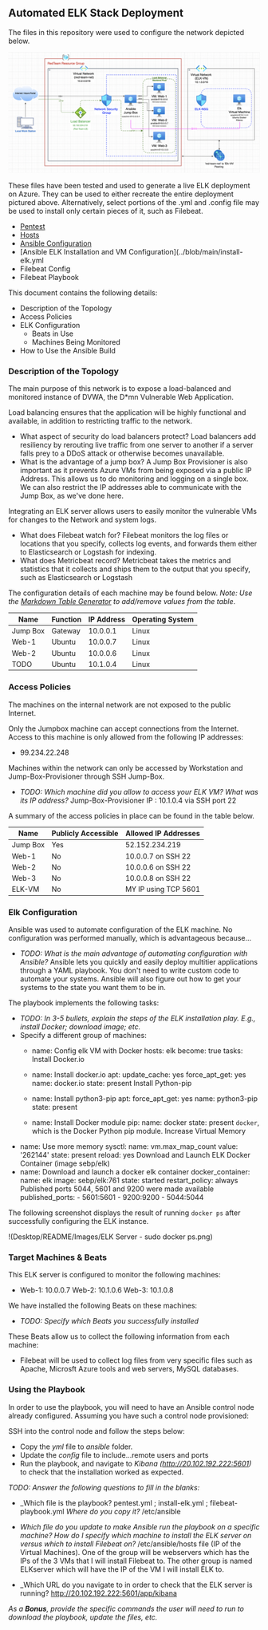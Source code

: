 ## Automated ELK Stack Deployment

The files in this repository were used to configure the network depicted below.

![alt text](https://github.com/paul-rod/PR.Repo/blob/main/Network%20Topology.png)

These files have been tested and used to generate a live ELK deployment on Azure. They can be used to either recreate the entire deployment pictured above. Alternatively, select portions of the .yml and .config file may be used to install only certain pieces of it, such as Filebeat.

  - [Pentest](../blob/main/pentest.yml)
  - [Hosts](../blob/main/Hosts)
  - [Ansible Configuration](../blob/mainansible)
  - [Ansible ELK Installation and VM Configuration](../blob/main/install-elk.yml
  - Filebeat Config
  - Filebeat Playbook

This document contains the following details:
- Description of the Topology
- Access Policies
- ELK Configuration
  - Beats in Use
  - Machines Being Monitored
- How to Use the Ansible Build


### Description of the Topology

The main purpose of this network is to expose a load-balanced and monitored instance of DVWA, the D*mn Vulnerable Web Application.

Load balancing ensures that the application will be highly functional and available, in addition to restricting traffic to the network.
- What aspect of security do load balancers protect? 
    Load balancers add resiliency by rerouting live traffic from one server to another if a server falls prey to a DDoS attack or otherwise becomes unavailable.
- What is the advantage of a jump box?
    A Jump Box Provisioner is also important as it prevents Azure VMs from being exposed via a public IP Address. This allows us to do monitoring and logging on a single box. We can also restrict the IP addresses able to communicate with the Jump Box, as we've done here.

Integrating an ELK server allows users to easily monitor the vulnerable VMs for changes to the Network and system logs.
- What does Filebeat watch for?
    Filebeat monitors the log files or locations that you specify, collects log events, and forwards them either to Elasticsearch or Logstash for indexing.
- What does Metricbeat record?
  Metricbeat takes the metrics and statistics that it collects and ships them to the output that you specify, such as Elasticsearch or Logstash

The configuration details of each machine may be found below.
_Note: Use the [Markdown Table Generator](http://www.tablesgenerator.com/markdown_tables) to add/remove values from the table_.

| Name     | Function | IP Address | Operating System |
|----------|----------|------------|------------------|
| Jump Box | Gateway  | 10.0.0.1   | Linux            |
| Web-1    | Ubuntu   | 10.0.0.7   | Linux            |
| Web-2    | Ubuntu   | 10.0.0.6   | Linux            |
| TODO     | Ubuntu   | 10.1.0.4   | Linux            |

### Access Policies

The machines on the internal network are not exposed to the public Internet. 

Only the Jumpbox machine can accept connections from the Internet. Access to this machine is only allowed from the following IP addresses:
- 99.234.22.248

Machines within the network can only be accessed by Workstation and Jump-Box-Provisioner through SSH Jump-Box.
- _TODO: Which machine did you allow to access your ELK VM? What was its IP address?_
    Jump-Box-Provisioner IP : 10.1.0.4 via SSH port 22

A summary of the access policies in place can be found in the table below.

| Name     | Publicly Accessible | Allowed IP Addresses |
|----------|---------------------|----------------------|
| Jump Box | Yes                 | 52.152.234.219       |
| Web-1    | No                  | 10.0.0.7 on SSH 22   |
| Web-2    | No                  | 10.0.0.6 on SSH 22   |
| Web-3    | No                  | 10.0.0.8 on SSH 22   |
| ELK-VM   | No                  | MY IP using TCP 5601 |

### Elk Configuration

Ansible was used to automate configuration of the ELK machine. No configuration was performed manually, which is advantageous because...
- _TODO: What is the main advantage of automating configuration with Ansible?_
    Ansible lets you quickly and easily deploy multitier applications through a YAML playbook.
    You don't need to write custom code to automate your systems.
    Ansible will also figure out how to get your systems to the state you want them to be in.

The playbook implements the following tasks:
- _TODO: In 3-5 bullets, explain the steps of the ELK installation play. E.g., install Docker; download image; etc._
- Specify a different group of machines:
  - name: Config elk VM with Docker
    hosts: elk
    become: true
    tasks:
Install Docker.io
  - name: Install docker.io
    apt:
      update_cache: yes
      force_apt_get: yes
      name: docker.io
      state: present
Install Python-pip
  - name: Install python3-pip
    apt:
      force_apt_get: yes
      name: python3-pip
      state: present

  - name: Install Docker module
    pip:
      name: docker
      state: present
      `docker`, which is the Docker Python pip module.
Increase Virtual Memory
 - name: Use more memory
   sysctl:
     name: vm.max_map_count
     value: '262144'
     state: present
     reload: yes
Download and Launch ELK Docker Container (image sebp/elk)
 - name: Download and launch a docker elk container
   docker_container:
     name: elk
     image: sebp/elk:761
     state: started
     restart_policy: always
Published ports 5044, 5601 and 9200 were made available
     published_ports:
       -  5601:5601
       -  9200:9200
       -  5044:5044   

The following screenshot displays the result of running `docker ps` after successfully configuring the ELK instance.

!(Desktop/README/Images/ELK Server - sudo docker ps.png)

### Target Machines & Beats
This ELK server is configured to monitor the following machines:
- Web-1: 10.0.0.7
  Web-2: 10.1.0.6
  Web-3: 10.1.0.8

We have installed the following Beats on these machines:
- _TODO: Specify which Beats you successfully installed_

These Beats allow us to collect the following information from each machine:
- Filebeat will be used to collect log files from very specific files such as Apache, Microsft Azure tools and web servers, MySQL databases.

### Using the Playbook
In order to use the playbook, you will need to have an Ansible control node already configured. Assuming you have such a control node provisioned: 

SSH into the control node and follow the steps below:
- Copy the _yml_ file to _ansible_ folder.
- Update the _config_ file to include...remote users and ports
- Run the playbook, and navigate to _Kibana (http://20.102.192.222:5601)_ to check that the installation worked as expected.

_TODO: Answer the following questions to fill in the blanks:_
- _Which file is the playbook?
    pentest.yml ; install-elk.yml ; filebeat-playbook.yml
  _Where do you copy it?_
    /etc/ansible

- _Which file do you update to make Ansible run the playbook on a specific machine? How do I specify which machine to install the ELK server on versus which to install Filebeat on?_
    /etc/ansible/hosts file (IP of the Virtual Machines).
    One of the group will be webservers which has the IPs of the 3 VMs that I will install Filebeat to. The other group is named ELKserver which will have the IP of the VM I will install ELK to.

- _Which URL do you navigate to in order to check that the ELK server is running?
    http://20.102.192.222:5601/app/kibana

_As a **Bonus**, provide the specific commands the user will need to run to download the playbook, update the files, etc._
